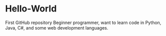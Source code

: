 # Hello-World
First GitHub repository
Beginner programmer, want to learn code in Python, Java, C#, and some web development languages.

